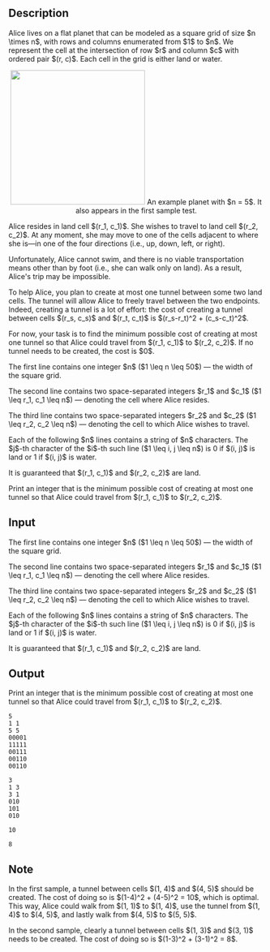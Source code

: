 ## Description

<div><p>Alice lives on a flat planet that can be modeled as a square grid of size $n \times n$, with rows and columns enumerated from $1$ to $n$. We represent the cell at the intersection of row $r$ and column $c$ with ordered pair $(r, c)$. Each cell in the grid is either <span class="tex-font-style-it">land</span> or <span class="tex-font-style-it">water</span>.</p><center> <img class="tex-graphics" src="file://uPnrsatC.png" style="max-width: 100.0%;max-height: 100.0%;" width="265px"> <span class="tex-font-size-small">An example planet with $n = 5$. It also appears in the first sample test.</span> </center><p>Alice resides in <span class="tex-font-style-it">land</span> cell $(r_1, c_1)$. She wishes to travel to <span class="tex-font-style-it">land</span> cell $(r_2, c_2)$. At any moment, she may move to one of the cells adjacent to where she is—in one of the four directions (i.e., up, down, left, or right).</p><p>Unfortunately, Alice cannot swim, and there is no viable transportation means other than by foot (i.e., she can walk only on <span class="tex-font-style-it">land</span>). As a result, Alice's trip may be impossible.</p><p>To help Alice, you plan to create <span class="tex-font-style-bf">at most one</span> tunnel between some two <span class="tex-font-style-it">land</span> cells. The tunnel will allow Alice to freely travel between the two endpoints. Indeed, creating a tunnel is a lot of effort: the cost of creating a tunnel between cells $(r_s, c_s)$ and $(r_t, c_t)$ is $(r_s-r_t)^2 + (c_s-c_t)^2$.</p><p>For now, your task is to find the minimum possible cost of creating at most one tunnel so that Alice could travel from $(r_1, c_1)$ to $(r_2, c_2)$. If no tunnel needs to be created, the cost is $0$.</p></div><div class="input-specification"><p>The first line contains one integer $n$ ($1 \leq n \leq 50$) — the width of the square grid.</p><p>The second line contains two space-separated integers $r_1$ and $c_1$ ($1 \leq r_1, c_1 \leq n$) — denoting the cell where Alice resides.</p><p>The third line contains two space-separated integers $r_2$ and $c_2$ ($1 \leq r_2, c_2 \leq n$) — denoting the cell to which Alice wishes to travel.</p><p>Each of the following $n$ lines contains a string of $n$ characters. The $j$-th character of the $i$-th such line ($1 \leq i, j \leq n$) is <span class="tex-font-style-tt">0</span> if $(i, j)$ is <span class="tex-font-style-it">land</span> or <span class="tex-font-style-tt">1</span> if $(i, j)$ is <span class="tex-font-style-it">water</span>.</p><p>It is guaranteed that $(r_1, c_1)$ and $(r_2, c_2)$ are <span class="tex-font-style-it">land</span>.</p></div><div class="output-specification"><p>Print an integer that is the minimum possible cost of creating at most one tunnel so that Alice could travel from $(r_1, c_1)$ to $(r_2, c_2)$.</p></div>

## Input

<p>The first line contains one integer $n$ ($1 \leq n \leq 50$) — the width of the square grid.</p><p>The second line contains two space-separated integers $r_1$ and $c_1$ ($1 \leq r_1, c_1 \leq n$) — denoting the cell where Alice resides.</p><p>The third line contains two space-separated integers $r_2$ and $c_2$ ($1 \leq r_2, c_2 \leq n$) — denoting the cell to which Alice wishes to travel.</p><p>Each of the following $n$ lines contains a string of $n$ characters. The $j$-th character of the $i$-th such line ($1 \leq i, j \leq n$) is <span class="tex-font-style-tt">0</span> if $(i, j)$ is <span class="tex-font-style-it">land</span> or <span class="tex-font-style-tt">1</span> if $(i, j)$ is <span class="tex-font-style-it">water</span>.</p><p>It is guaranteed that $(r_1, c_1)$ and $(r_2, c_2)$ are <span class="tex-font-style-it">land</span>.</p>

## Output

<p>Print an integer that is the minimum possible cost of creating at most one tunnel so that Alice could travel from $(r_1, c_1)$ to $(r_2, c_2)$.</p>





```input1
5
1 1
5 5
00001
11111
00111
00110
00110
```




```input2
3
1 3
3 1
010
101
010
```




```output1
10
```




```output2
8
```



## Note

<p>In the first sample, a tunnel between cells $(1, 4)$ and $(4, 5)$ should be created. The cost of doing so is $(1-4)^2 + (4-5)^2 = 10$, which is optimal. This way, Alice could walk from $(1, 1)$ to $(1, 4)$, use the tunnel from $(1, 4)$ to $(4, 5)$, and lastly walk from $(4, 5)$ to $(5, 5)$.</p><p>In the second sample, clearly a tunnel between cells $(1, 3)$ and $(3, 1)$ needs to be created. The cost of doing so is $(1-3)^2 + (3-1)^2 = 8$.</p>
